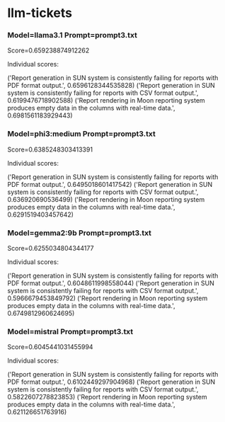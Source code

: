 # llm-tickets


### Model=llama3.1 Prompt=prompt3.txt

Score=0.659238874912262

Individual scores:

('Report generation in SUN system is consistently failing for reports with PDF format output.', 0.6596128344535828)
('Report generation in SUN system is consistently failing for reports with CSV format output.', 0.6199476718902588)
('Report rendering in Moon reporting system produces empty data in the columns with real-time data.', 0.6981561183929443)


### Model=phi3:medium Prompt=prompt3.txt

Score=0.6385248303413391

Individual scores:

('Report generation in SUN system is consistently failing for reports with PDF format output.', 0.6495018601417542)
('Report generation in SUN system is consistently failing for reports with CSV format output.', 0.636920690536499)
('Report rendering in Moon reporting system produces empty data in the columns with real-time data.', 0.6291519403457642)

### Model=gemma2:9b Prompt=prompt3.txt

Score=0.6255034804344177

Individual scores:

('Report generation in SUN system is consistently failing for reports with PDF format output.', 0.6048611998558044)
('Report generation in SUN system is consistently failing for reports with CSV format output.', 0.5966679453849792)
('Report rendering in Moon reporting system produces empty data in the columns with real-time data.', 0.6749812960624695)


### Model=mistral Prompt=prompt3.txt

Score=0.6045441031455994

Individual scores:

('Report generation in SUN system is consistently failing for reports with PDF format output.', 0.6102449297904968)
('Report generation in SUN system is consistently failing for reports with CSV format output.', 0.5822607278823853)
('Report rendering in Moon reporting system produces empty data in the columns with real-time data.', 0.621126651763916)

